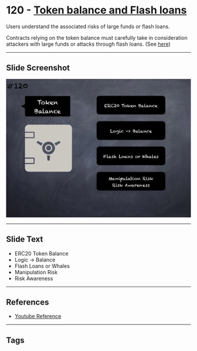 # 120 - [Token balance and Flash loans](Token%20balance%20and%20Flash%20loans.md)
Users understand the associated risks of large funds or flash loans. 

Contracts relying on the token balance must carefully take in consideration attackers with large funds or attacks through flash loans. (See [here](https://github.com/crytic/building-secure-contracts/blob/master/development-guidelines/token_integration.md#token-scarcity))
___
## Slide Screenshot
![0120.png](../../images/5.%20Pitfalls%20and%20Best%20Practices%20201/120.png)
___
## Slide Text
- ERC20 Token Balance
- Logic -> Balance
- Flash Loans or Whales
- Manipulation Risk
- Risk Awareness
___
## References
- [Youtube Reference](https://youtu.be/WGM1SF8twmw?t=1465)
___
## Tags